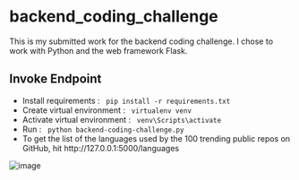 # backend_coding_challenge
This is my submitted work for the backend coding challenge. I chose to work with Python and the web framework Flask.

<h2><b> Invoke Endpoint </b></h2>
<ul>
  <li> Install requirements : <code> pip install -r requirements.txt </code> </li>
  <li> Create virtual environment : <code> virtualenv venv </code></li>
  <li> Activate virtual environment : <code> venv\Scripts\activate </code></li>
  <li> Run : <code> python backend-coding-challenge.py </code></li>
  <li> To get the list of the languages used by the 100 trending public repos on GitHub, hit http://127.0.0.1:5000/languages </li>
 </ul>
 
 ![image](https://user-images.githubusercontent.com/60526061/127790922-a4cc2d07-edb4-4412-b07c-55122863ccc1.png)
